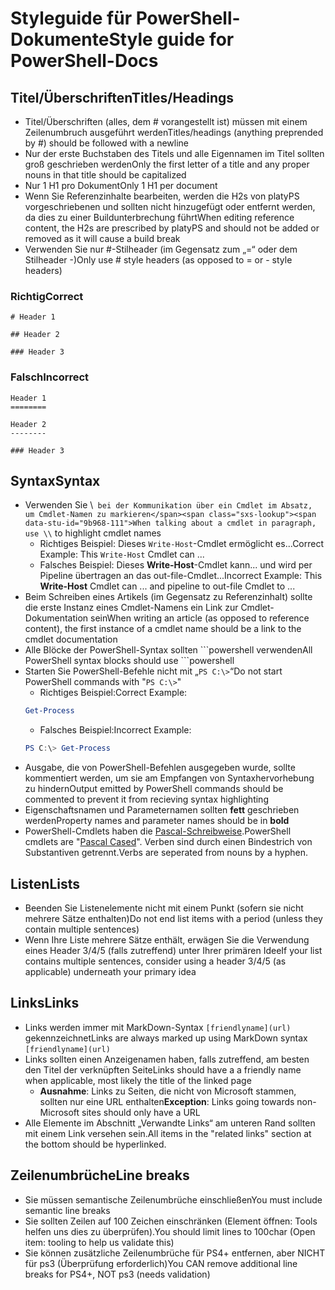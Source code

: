 # <a name="style-guide-for-powershell-docs"></a><span data-ttu-id="9b968-101">Styleguide für PowerShell-Dokumente</span><span class="sxs-lookup"><span data-stu-id="9b968-101">Style guide for PowerShell-Docs</span></span>


## <a name="titlesheadings"></a><span data-ttu-id="9b968-102">Titel/Überschriften</span><span class="sxs-lookup"><span data-stu-id="9b968-102">Titles/Headings</span></span>

* <span data-ttu-id="9b968-103">Titel/Überschriften (alles, dem \# vorangestellt ist) müssen mit einem Zeilenumbruch ausgeführt werden</span><span class="sxs-lookup"><span data-stu-id="9b968-103">Titles/headings (anything preprended by \#) should be followed with a newline</span></span>
* <span data-ttu-id="9b968-104">Nur der erste Buchstaben des Titels und alle Eigennamen im Titel sollten groß geschrieben werden</span><span class="sxs-lookup"><span data-stu-id="9b968-104">Only the first letter of a title and any proper nouns in that title should be capitalized</span></span>
* <span data-ttu-id="9b968-105">Nur 1 H1 pro Dokument</span><span class="sxs-lookup"><span data-stu-id="9b968-105">Only 1 H1 per document</span></span>
* <span data-ttu-id="9b968-106">Wenn Sie Referenzinhalte bearbeiten, werden die H2s von platyPS vorgeschriebenen und sollten nicht hinzugefügt oder entfernt werden, da dies zu einer Buildunterbrechung führt</span><span class="sxs-lookup"><span data-stu-id="9b968-106">When editing reference content, the H2s are prescribed by platyPS and should not be added or removed as it will cause a build break</span></span>
* <span data-ttu-id="9b968-107">Verwenden Sie nur \#-Stilheader (im Gegensatz zum „=“ oder dem Stilheader \-)</span><span class="sxs-lookup"><span data-stu-id="9b968-107">Only use \# style headers (as opposed to = or \- style headers)</span></span>

### <a name="correct"></a><span data-ttu-id="9b968-108">Richtig</span><span class="sxs-lookup"><span data-stu-id="9b968-108">Correct</span></span>

```
# Header 1

## Header 2

### Header 3

```

### <a name="incorrect"></a><span data-ttu-id="9b968-109">Falsch</span><span class="sxs-lookup"><span data-stu-id="9b968-109">Incorrect</span></span>

```
Header 1
========

Header 2
--------

### Header 3
```

## <a name="syntax"></a><span data-ttu-id="9b968-110">Syntax</span><span class="sxs-lookup"><span data-stu-id="9b968-110">Syntax</span></span>

* <span data-ttu-id="9b968-111">Verwenden Sie \\` bei der Kommunikation über ein Cmdlet im Absatz, um Cmdlet-Namen zu markieren</span><span class="sxs-lookup"><span data-stu-id="9b968-111">When talking about a cmdlet in paragraph, use \\` to highlight cmdlet names</span></span>
  * <span data-ttu-id="9b968-112">Richtiges Beispiel: Dieses `Write-Host`-Cmdlet ermöglicht es...</span><span class="sxs-lookup"><span data-stu-id="9b968-112">Correct Example: This `Write-Host` Cmdlet can ...</span></span>
  * <span data-ttu-id="9b968-113">Falsches Beispiel: Dieses **Write-Host**-Cmdlet kann... und wird per Pipeline übertragen an das out-file-Cmdlet...</span><span class="sxs-lookup"><span data-stu-id="9b968-113">Incorrect Example: This **Write-Host** Cmdlet can ... and pipeline to out-file Cmdlet to ...</span></span>
* <span data-ttu-id="9b968-114">Beim Schreiben eines Artikels (im Gegensatz zu Referenzinhalt) sollte die erste Instanz eines Cmdlet-Namens ein Link zur Cmdlet-Dokumentation sein</span><span class="sxs-lookup"><span data-stu-id="9b968-114">When writing an article (as opposed to reference content), the first instance of a cmdlet name should be a link to the cmdlet documentation</span></span>
* <span data-ttu-id="9b968-115">Alle Blöcke der PowerShell-Syntax sollten &#96;&#96;&#96;powershell verwenden</span><span class="sxs-lookup"><span data-stu-id="9b968-115">All PowerShell syntax blocks should use &#96;&#96;&#96;powershell</span></span>
* <span data-ttu-id="9b968-116">Starten Sie PowerShell-Befehle nicht mit „`PS C:\>`“</span><span class="sxs-lookup"><span data-stu-id="9b968-116">Do not start PowerShell commands with "`PS C:\>`"</span></span>
  * <span data-ttu-id="9b968-117">Richtiges Beispiel:</span><span class="sxs-lookup"><span data-stu-id="9b968-117">Correct Example:</span></span>
  ```powershell
  Get-Process
  ```
  * <span data-ttu-id="9b968-118">Falsches Beispiel:</span><span class="sxs-lookup"><span data-stu-id="9b968-118">Incorrect Example:</span></span>
  ```powershell
  PS C:\> Get-Process
  ```
* <span data-ttu-id="9b968-119">Ausgabe, die von PowerShell-Befehlen ausgegeben wurde, sollte kommentiert werden, um sie am Empfangen von Syntaxhervorhebung zu hindern</span><span class="sxs-lookup"><span data-stu-id="9b968-119">Output emitted by PowerShell commands should be commented to prevent it from recieving syntax highlighting</span></span>
* <span data-ttu-id="9b968-120">Eigenschaftsnamen und Parameternamen sollten **fett** geschrieben werden</span><span class="sxs-lookup"><span data-stu-id="9b968-120">Property names and parameter names should be in **bold**</span></span>
* <span data-ttu-id="9b968-121">PowerShell-Cmdlets haben die [Pascal-Schreibweise](https://en.wikipedia.org/wiki/PascalCase).</span><span class="sxs-lookup"><span data-stu-id="9b968-121">PowerShell cmdlets are "[Pascal Cased](https://en.wikipedia.org/wiki/PascalCase)".</span></span> <span data-ttu-id="9b968-122">Verben sind durch einen Bindestrich von Substantiven getrennt.</span><span class="sxs-lookup"><span data-stu-id="9b968-122">Verbs are seperated from nouns by a hyphen.</span></span>

## <a name="lists"></a><span data-ttu-id="9b968-123">Listen</span><span class="sxs-lookup"><span data-stu-id="9b968-123">Lists</span></span>

* <span data-ttu-id="9b968-124">Beenden Sie Listenelemente nicht mit einem Punkt (sofern sie nicht mehrere Sätze enthalten)</span><span class="sxs-lookup"><span data-stu-id="9b968-124">Do not end list items with a period (unless they contain multiple sentences)</span></span>
* <span data-ttu-id="9b968-125">Wenn Ihre Liste mehrere Sätze enthält, erwägen Sie die Verwendung eines Header 3/4/5 (falls zutreffend) unter Ihrer primären Idee</span><span class="sxs-lookup"><span data-stu-id="9b968-125">If your list contains multiple sentences, consider using a header 3/4/5 (as applicable) underneath your primary idea</span></span>

## <a name="links"></a><span data-ttu-id="9b968-126">Links</span><span class="sxs-lookup"><span data-stu-id="9b968-126">Links</span></span>

* <span data-ttu-id="9b968-127">Links werden immer mit MarkDown-Syntax `[friendlyname](url)` gekennzeichnet</span><span class="sxs-lookup"><span data-stu-id="9b968-127">Links are always marked up using MarkDown syntax `[friendlyname](url)`</span></span>
* <span data-ttu-id="9b968-128">Links sollten einen Anzeigenamen haben, falls zutreffend, am besten den Titel der verknüpften Seite</span><span class="sxs-lookup"><span data-stu-id="9b968-128">Links should have a a friendly name when applicable, most likely the title of the linked page</span></span>
  * <span data-ttu-id="9b968-129">**Ausnahme**: Links zu Seiten, die nicht von Microsoft stammen, sollten nur eine URL enthalten</span><span class="sxs-lookup"><span data-stu-id="9b968-129">**Exception**: Links going towards non-Microsoft sites should only have a URL</span></span>
* <span data-ttu-id="9b968-130">Alle Elemente im Abschnitt „Verwandte Links“ am unteren Rand sollten mit einem Link versehen sein.</span><span class="sxs-lookup"><span data-stu-id="9b968-130">All items in the "related links" section at the bottom should be hyperlinked.</span></span> 

## <a name="line-breaks"></a><span data-ttu-id="9b968-131">Zeilenumbrüche</span><span class="sxs-lookup"><span data-stu-id="9b968-131">Line breaks</span></span>

* <span data-ttu-id="9b968-132">Sie müssen semantische Zeilenumbrüche einschließen</span><span class="sxs-lookup"><span data-stu-id="9b968-132">You must include semantic line breaks</span></span>
* <span data-ttu-id="9b968-133">Sie sollten Zeilen auf 100 Zeichen einschränken (Element öffnen: Tools helfen uns dies zu überprüfen).</span><span class="sxs-lookup"><span data-stu-id="9b968-133">You should limit lines to 100char (Open item: tooling to help us validate this)</span></span>
* <span data-ttu-id="9b968-134">Sie können zusätzliche Zeilenumbrüche für PS4+ entfernen, aber NICHT für ps3 (Überprüfung erforderlich)</span><span class="sxs-lookup"><span data-stu-id="9b968-134">You CAN remove additional line breaks for PS4+, NOT ps3 (needs validation)</span></span>
